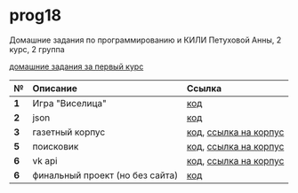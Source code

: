 # prog18
Домашние задания по программированию и КИЛИ Петуховой Анны, 2 курс, 2 группа

[домашние задания за первый курс](https://github.com/aapetukhova/alfeya)

**№**|**Описание**|**Ссылка**
---|:---|:---
**1**|Игра "Виселица"|[код](https://github.com/aapetukhova/prog18/blob/master/homeworks/hw1/hw1.ipynb)
**2**|json|[код](https://github.com/aapetukhova/prog18/blob/master/homeworks/hw2/hw2.ipynb)
**3**|газетный корпус|[код](https://github.com/aapetukhova/prog18/blob/master/homeworks/hw3/the%20beginning.ipynb), [ссылка на корпус](https://drive.google.com/file/d/180atAWxWglC0CU1WWu5e0QVgcMA1KLXj/view?usp=sharing)
**5**|поисковик|[код](https://github.com/aapetukhova/prog18/blob/master/homeworks/hw5/hw5.py), [ссылка на корпус](https://drive.google.com/file/d/1vyg3z7Svt_IRhVELUx-6-ueFtzm7UK10/view?usp=sharing)
**6**|vk api|[код](https://github.com/aapetukhova/prog18/blob/master/homeworks/HW6_to_check.ipynb), [ссылка на корпус](https://drive.google.com/drive/folders/1UZ1Fh4w-GeCW6NYmPMV5dTbiHnPMzSJ1?usp=sharing)
**6**|финальный проект (но без сайта)|[код](https://github.com/aapetukhova/prog18/blob/master/Final_Project/fp.py)
